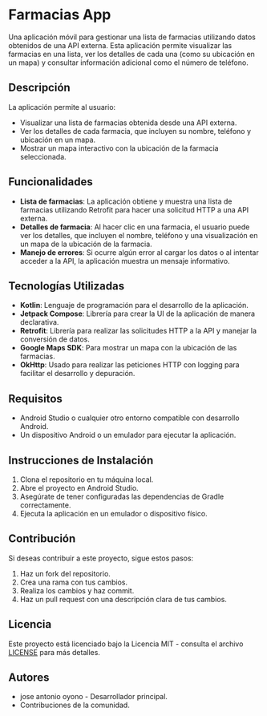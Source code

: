 # Farmacias App

Una aplicación móvil para gestionar una lista de farmacias utilizando datos obtenidos de una API externa. Esta aplicación permite visualizar las farmacias en una lista, ver los detalles de cada una (como su ubicación en un mapa) y consultar información adicional como el número de teléfono.

## Descripción

La aplicación permite al usuario:

- Visualizar una lista de farmacias obtenida desde una API externa.
- Ver los detalles de cada farmacia, que incluyen su nombre, teléfono y ubicación en un mapa.
- Mostrar un mapa interactivo con la ubicación de la farmacia seleccionada.

## Funcionalidades

- **Lista de farmacias**: La aplicación obtiene y muestra una lista de farmacias utilizando Retrofit para hacer una solicitud HTTP a una API externa.
- **Detalles de farmacia**: Al hacer clic en una farmacia, el usuario puede ver los detalles, que incluyen el nombre, teléfono y una visualización en un mapa de la ubicación de la farmacia.
- **Manejo de errores**: Si ocurre algún error al cargar los datos o al intentar acceder a la API, la aplicación muestra un mensaje informativo.

## Tecnologías Utilizadas

- **Kotlin**: Lenguaje de programación para el desarrollo de la aplicación.
- **Jetpack Compose**: Librería para crear la UI de la aplicación de manera declarativa.
- **Retrofit**: Librería para realizar las solicitudes HTTP a la API y manejar la conversión de datos.
- **Google Maps SDK**: Para mostrar un mapa con la ubicación de las farmacias.
- **OkHttp**: Usado para realizar las peticiones HTTP con logging para facilitar el desarrollo y depuración.

## Requisitos

- Android Studio o cualquier otro entorno compatible con desarrollo Android.
- Un dispositivo Android o un emulador para ejecutar la aplicación.

## Instrucciones de Instalación

1. Clona el repositorio en tu máquina local.
2. Abre el proyecto en Android Studio.
3. Asegúrate de tener configuradas las dependencias de Gradle correctamente.
4. Ejecuta la aplicación en un emulador o dispositivo físico.


## Contribución

Si deseas contribuir a este proyecto, sigue estos pasos:

1. Haz un fork del repositorio.
2. Crea una rama con tus cambios.
3. Realiza los cambios y haz commit.
4. Haz un pull request con una descripción clara de tus cambios.

## Licencia

Este proyecto está licenciado bajo la Licencia MIT - consulta el archivo [LICENSE](LICENSE) para más detalles.

## Autores

- jose antonio oyono - Desarrollador principal.
- Contribuciones de la comunidad.
